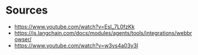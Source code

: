 # Sources

- https://www.youtube.com/watch?v=EsI_7L0fzKk
- https://js.langchain.com/docs/modules/agents/tools/integrations/webbrowser/
- https://www.youtube.com/watch?v=w3vs4a03y3I
